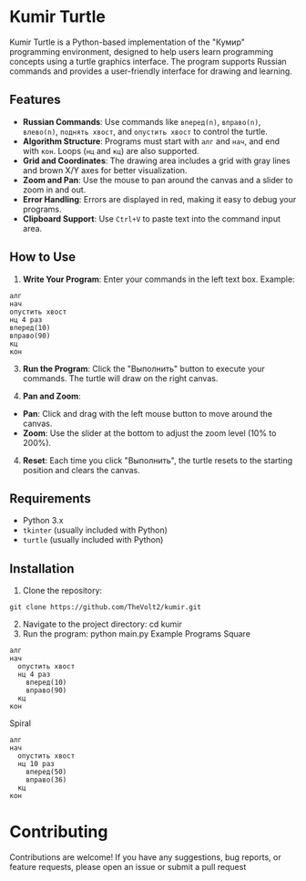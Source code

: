 # Kumir Turtle

Kumir Turtle is a Python-based implementation of the "Кумир" programming environment, designed to help users learn programming concepts using a turtle graphics interface. The program supports Russian commands and provides a user-friendly interface for drawing and learning.

## Features

- **Russian Commands**: Use commands like `вперед(n)`, `вправо(n)`, `влево(n)`, `поднять хвост`, and `опустить хвост` to control the turtle.
- **Algorithm Structure**: Programs must start with `алг` and `нач`, and end with `кон`. Loops (`нц` and `кц`) are also supported.
- **Grid and Coordinates**: The drawing area includes a grid with gray lines and brown X/Y axes for better visualization.
- **Zoom and Pan**: Use the mouse to pan around the canvas and a slider to zoom in and out.
- **Error Handling**: Errors are displayed in red, making it easy to debug your programs.
- **Clipboard Support**: Use `Ctrl+V` to paste text into the command input area.

## How to Use

1. **Write Your Program**: Enter your commands in the left text box. Example:
```
алг
нач
опустить хвост
нц 4 раз
вперед(10)
вправо(90)
кц
кон
```
3. **Run the Program**: Click the "Выполнить" button to execute your commands. The turtle will draw on the right canvas.

4. **Pan and Zoom**:
- **Pan**: Click and drag with the left mouse button to move around the canvas.
- **Zoom**: Use the slider at the bottom to adjust the zoom level (10% to 200%).

4. **Reset**: Each time you click "Выполнить", the turtle resets to the starting position and clears the canvas.

## Requirements

- Python 3.x
- `tkinter` (usually included with Python)
- `turtle` (usually included with Python)

## Installation

1. Clone the repository:
```
git clone https://github.com/TheVolt2/kumir.git
```
2. Navigate to the project directory:
cd kumir
3. Run the program:
python main.py
Example Programs
Square
```
алг
нач
  опустить хвост
  нц 4 раз
    вперед(10)
    вправо(90)
  кц
кон
```
Spiral
```
алг
нач
  опустить хвост
  нц 10 раз
    вперед(50)
    вправо(36)
  кц
кон
```
# Contributing
Contributions are welcome! If you have any suggestions, bug reports, or feature requests, please open an issue or submit a pull request
